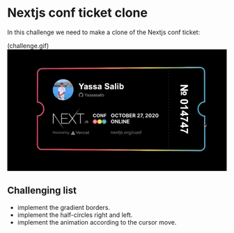 # Nextjs conf ticket clone

In this challenge we need to make a clone of the Nextjs conf ticket:

(challenge.gif)![](challenge.gif)

## Challenging list

- implement the gradient borders.
- implement the half-circles right and left.
- implement the animation according to the cursor move.
